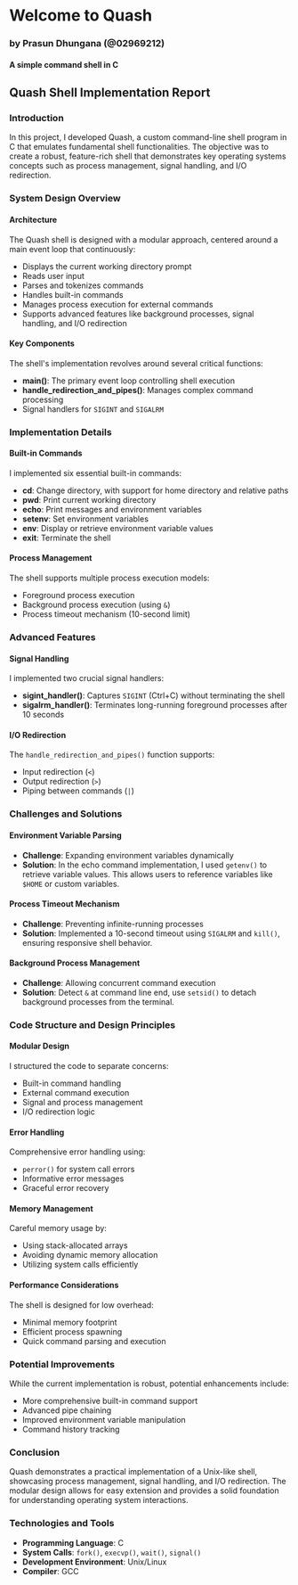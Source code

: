 # Welcome to Quash <h3>by Prasun Dhungana (@02969212)</h3>
#### A simple command shell in C

## Quash Shell Implementation Report

### Introduction
In this project, I developed Quash, a custom command-line shell program in C that emulates fundamental shell functionalities. The objective was to create a robust, feature-rich shell that demonstrates key operating systems concepts such as process management, signal handling, and I/O redirection.

### System Design Overview

#### Architecture
The Quash shell is designed with a modular approach, centered around a main event loop that continuously:

- Displays the current working directory prompt
- Reads user input
- Parses and tokenizes commands
- Handles built-in commands
- Manages process execution for external commands
- Supports advanced features like background processes, signal handling, and I/O redirection

#### Key Components
The shell's implementation revolves around several critical functions:

- **main()**: The primary event loop controlling shell execution
- **handle_redirection_and_pipes()**: Manages complex command processing
- Signal handlers for `SIGINT` and `SIGALRM`

### Implementation Details

#### Built-in Commands
I implemented six essential built-in commands:

- **cd**: Change directory, with support for home directory and relative paths
- **pwd**: Print current working directory
- **echo**: Print messages and environment variables
- **setenv**: Set environment variables
- **env**: Display or retrieve environment variable values
- **exit**: Terminate the shell

#### Process Management
The shell supports multiple process execution models:

- Foreground process execution
- Background process execution (using `&`)
- Process timeout mechanism (10-second limit)

### Advanced Features

#### Signal Handling
I implemented two crucial signal handlers:

- **sigint_handler()**: Captures `SIGINT` (Ctrl+C) without terminating the shell
- **sigalrm_handler()**: Terminates long-running foreground processes after 10 seconds

#### I/O Redirection
The `handle_redirection_and_pipes()` function supports:

- Input redirection (`<`)
- Output redirection (`>`)
- Piping between commands (`|`)

### Challenges and Solutions

#### Environment Variable Parsing
- **Challenge**: Expanding environment variables dynamically
- **Solution**: In the echo command implementation, I used `getenv()` to retrieve variable values. This allows users to reference variables like `$HOME` or custom variables.

#### Process Timeout Mechanism
- **Challenge**: Preventing infinite-running processes
- **Solution**: Implemented a 10-second timeout using `SIGALRM` and `kill()`, ensuring responsive shell behavior.

#### Background Process Management
- **Challenge**: Allowing concurrent command execution
- **Solution**: Detect `&` at command line end, use `setsid()` to detach background processes from the terminal.

### Code Structure and Design Principles

#### Modular Design
I structured the code to separate concerns:

- Built-in command handling
- External command execution
- Signal and process management
- I/O redirection logic

#### Error Handling
Comprehensive error handling using:

- `perror()` for system call errors
- Informative error messages
- Graceful error recovery

#### Memory Management
Careful memory usage by:

- Using stack-allocated arrays
- Avoiding dynamic memory allocation
- Utilizing system calls efficiently

#### Performance Considerations
The shell is designed for low overhead:

- Minimal memory footprint
- Efficient process spawning
- Quick command parsing and execution

### Potential Improvements
While the current implementation is robust, potential enhancements include:

- More comprehensive built-in command support
- Advanced pipe chaining
- Improved environment variable manipulation
- Command history tracking

### Conclusion
Quash demonstrates a practical implementation of a Unix-like shell, showcasing process management, signal handling, and I/O redirection. The modular design allows for easy extension and provides a solid foundation for understanding operating system interactions.

### Technologies and Tools

- **Programming Language**: C
- **System Calls**: `fork()`, `execvp()`, `wait()`, `signal()`
- **Development Environment**: Unix/Linux
- **Compiler**: GCC
